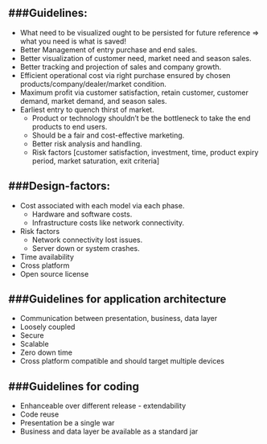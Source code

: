 ###Guidelines:
---
* What need to be visualized ought to be persisted for future reference => what you need is what is saved!
* Better Management of entry purchase and end sales.
* Better visualization of customer need, market need and season sales.
* Better tracking and projection of sales and company growth.
* Efficient operational cost via right purchase ensured by chosen products/company/dealer/market condition.
* Maximum profit via customer satisfaction, retain customer, customer demand, market demand, and season sales.  
* Earliest entry to quench thirst of market. 
  * Product or technology shouldn’t be the bottleneck to take the end products to end users. 
  * Should be a fair and cost-effective marketing.
  * Better risk analysis and handling.
  * Risk factors [customer satisfaction, investment, time, product expiry period, market saturation, exit criteria]

###Design-factors:
---
* Cost associated with each model via each phase. 
  * Hardware and software costs.
  * Infrastructure costs like network connectivity.
* Risk factors
  * Network connectivity lost issues.
  * Server down or system crashes.
* Time availability
* Cross platform
* Open source license

###Guidelines for application architecture
---
* Communication between presentation, business, data layer
* Loosely coupled
* Secure
* Scalable
* Zero down time
* Cross platform compatible and should target multiple devices

###Guidelines for coding
---
* Enhanceable over different release - extendability
* Code reuse
* Presentation be a single war
* Business and data layer be available as a standard jar
